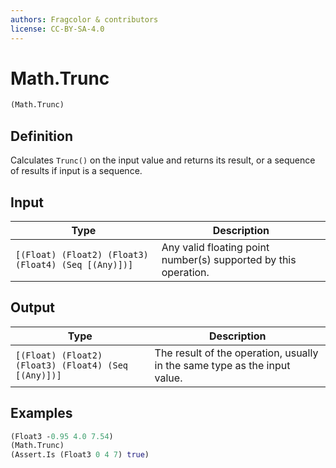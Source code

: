 ```yaml
---
authors: Fragcolor & contributors
license: CC-BY-SA-4.0
---
```



# Math.Trunc

```clojure
(Math.Trunc)
```


## Definition

Calculates `Trunc()` on the input value and returns its result, or a sequence of results if input is a sequence.


## Input

| Type | Description |
|------|-------------|
| `[(Float) (Float2) (Float3) (Float4) (Seq [(Any)])]` | Any valid floating point number(s) supported by this operation. |


## Output

| Type | Description |
|------|-------------|
| `[(Float) (Float2) (Float3) (Float4) (Seq [(Any)])]` | The result of the operation, usually in the same type as the input value. |


## Examples

```clojure
(Float3 -0.95 4.0 7.54)
(Math.Trunc)
(Assert.Is (Float3 0 4 7) true)
```
